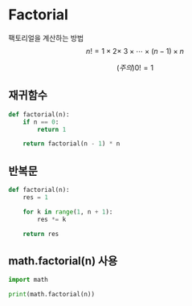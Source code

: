# Factorial

팩토리얼을 계산하는 방법
$$
n! = 1 \times 2 \times\ 3 \times \cdots \times (n - 1) \times n
$$

$$
(주의) 0! = 1
$$

## 재귀함수

```python
def factorial(n):
    if n == 0:
        return 1

    return factorial(n - 1) * n
```

## 반복문

```python
def factorial(n):
    res = 1

    for k in range(1, n + 1):
        res *= k

    return res
```

## math.factorial(n) 사용

```python
import math

print(math.factorial(n))
```

